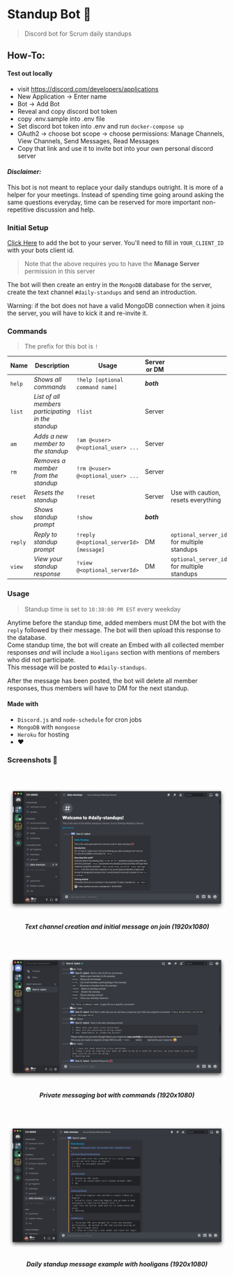 # Standup Bot 🤖
> Discord bot for Scrum daily standups

## How-To:

#### Test out locally

- visit https://discord.com/developers/applications
- New Application -> Enter name
- Bot -> Add Bot
- Reveal and copy discord bot token
- copy .env.sample into .env file
- Set discord bot token into .env and run `docker-compose up`
- OAuth2 -> choose bot scope -> choose permissions: Manage Channels, View Channels, Send Messages, Read Messages
- Copy that link and use it to invite bot into your own personal discord server
  
#### *Disclaimer:* 

This bot is not meant to replace your daily standups outright. It is more of a helper for your meetings. Instead of spending time going around asking the same questions everyday, time can be reserved for more important non-repetitive discussion and help.

### Initial Setup 

[Click Here](https://discord.com/oauth2/authorize?client_id=YOUR_CLIENT_ID&scope=bot&permissions=355408) to add the bot to your server. You'll need to fill in `YOUR_CLIENT_ID` with your bots client id.
> Note that the above requires you to have the **Manage Server** permission in this server  

The bot will then create an entry in the `MongoDB` database for the server, create the text channel `#daily-standups` and send an introduction.

Warning: if the bot does not have a valid MongoDB connection when it joins the server, you will have to kick it and re-invite it.

### Commands
> The prefix for this bot is `!`

| Name    | Description                                        | Usage                                   | Server or DM |                                             |
| ------- | -------------------------------------------------- | --------------------------------------- | ------------ | ------------------------------------------- |
| `help`  | *Shows all commands*                               | `!help [optional command name]`         | **_both_**   |                                             |
| `list`  | *List of all members participating in the standup* | `!list`                                 | Server       |                                             |
| `am`    | *Adds a new member to the standup*                 | `!am @<user> @<optional_user> ...`      | Server       |                                             |
| `rm`    | *Removes a member from the standup*                | `!rm @<user> @<optional_user> ...`      | Server       |                                             |
| `reset` | *Resets the standup*                               | `!reset`                                | Server       | Use with caution, resets everything         |
| `show`  | *Shows standup prompt*                             | `!show`                                 | **_both_**   |                                             |
| `reply` | *Reply to standup prompt*                          | `!reply @<optional_serverId> [message]` | DM           | `optional_server_id`: for multiple standups |
| `view`  | *View your standup response*                       | `!view @<optional_serverId>`            | DM           | `optional_server_id`: for multiple standups |


### Usage
> Standup time is set to `10:30:00 PM EST` every weekday

Anytime before the standup time, added members must DM the bot with the `reply` followed by their message. The bot will then upload this response to the database.    
Come standup time, the bot will create an Embed with all collected member responses *and* will include a `Hooligans` section with mentions of members who did not participate.  
This message will be posted to `#daily-standups`.

After the message has been posted, the bot will delete all member responses, thus members will have to DM for the next standup.

#### Made with

- `Discord.js` and `node-schedule` for cron jobs
- `MongoDB` with `mongoose`
- `Heroku` for hosting
- :heart:


### Screenshots 📸
<br />

<h5 align="center">
  <img src="docs/screenshots/standup-bot-1.png" />
</h5>
<h5 align="center"> 

 *Text channel creation and initial message on join (1920x1080)*  

</h5>
<br />

<h5 align="center">
  <img src="docs/screenshots/standup-bot-2.png" />
</h5>
<h5 align="center"> 

 *Private messaging bot with commands (1920x1080)*  

</h5>
<br />

<h5 align="center">
  <img src="docs/screenshots/standup-bot-3.png" />
</h5>
<h5 align="center"> 

 *Daily standup message example with hooligans (1920x1080)*  

</h5>
